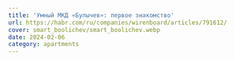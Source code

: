 ```yaml
---
title: 'Умный МКД «Булычев»: первое знакомство'
url: https://habr.com/ru/companies/wirenboard/articles/791612/
cover: smart_boolichev/smart_boolichev.webp
date: 2024-02-06
category: apartments
---
```

